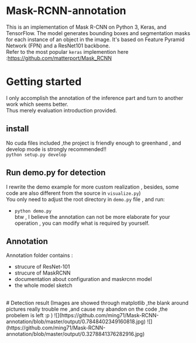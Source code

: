 # Mask-RCNN-annotation
This is an implementation of Mask R-CNN on Python 3, Keras, and TensorFlow. The model generates bounding boxes and segmentation masks for each instance of an object in the image. It's based on Feature Pyramid Network (FPN) and a ResNet101 backbone.<br />
Refer to the most popular `keras` implemention here :https://github.com/matterport/Mask_RCNN
<br/>
# Getting started
I only accomplish the annotation of the inference part and turn to another work which seems better.<br/>
Thus merely evaluation introduction provided.  <br/>
## install<br/>
No cuda files included ,the  project is friendly enough to greenhand , and develop mode is strongly recommended!! <br/>
```python setup.py develop```<br/>

## Run demo.py for detection<br/>
I rewrite the demo example for more custom realization , besides, some code are also different from the source in `visualize.py`)<br/>
You only need to adjust the root directory in `demo.py` file , and run:<br/>
* ```python demo.py```<br/>
btw , I believe the annotation can not be more elaborate for your operation , you can modify what is required by yourself.<br/>
## Annotation
Annotation folder contains :
* strucure of ResNet-101
* strucure of MaskRCNN
* documentation about configuration and maskrcnn model
* the whole model sketch<br/>
<br/>
# Detection result
(Images are showed through matplotlib ,the blank around pictures really trouble me ,and cause my abandon on the code ,the probelem is left  :p )
![](https://github.com/ming71/Mask-RCNN-annotation/blob/master/output/0.7848402349160818.jpg)
![](https://github.com/ming71/Mask-RCNN-annotation/blob/master/output/0.3278841376282916.jpg)
